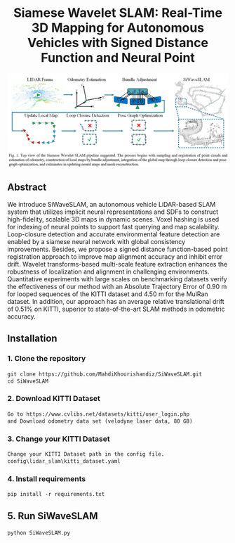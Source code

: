 <p align="center">

  <h1 align="center"> Siamese Wavelet SLAM: Real-Time 3D Mapping for Autonomous Vehicles with Signed Distance Function and Neural Point</h1>


![alt text](https://github.com/MahdiKhourishandiz/SiWaveSLAM/blob/main/paper%20overview/overview.png)





## Abstract

We introduce SiWaveSLAM, an autonomous vehicle LiDAR-based SLAM system that utilizes implicit neural representations and SDFs to construct high-fidelity, scalable 3D maps in dynamic scenes. Voxel hashing is used for indexing of neural points to support fast querying and map scalability. Loop-closure detection and accurate environmental feature detection are enabled by a siamese neural network with global consistency improvements. Besides, we propose a signed distance function-based point registration approach to improve map alignment accuracy and inhibit error drift. Wavelet transforms-based multi-scale feature extraction enhances the robustness of localization and alignment in challenging environments. Quantitative experiments with large scales on benchmarking datasets verify the effectiveness of our method with an Absolute Trajectory Error of 0.90 m for looped sequences of the KITTI dataset and 4.50 m for the MulRan dataset. In addition, our approach has an average relative translational drift of 0.51% on KITTI, superior to state-of-the-art SLAM methods in odometric accuracy. 



## Installation


### 1. Clone the repository

```
git clone https://github.com/MahdiKhourishandiz/SiWaveSLAM.git
cd SiWaveSLAM
```


### 2. Download KITTI Dataset
```
Go to https://www.cvlibs.net/datasets/kitti/user_login.php
and Download odometry data set (velodyne laser data, 80 GB)
```

### 3. Change your KITTI Dataset
```
Change your KITTI Dataset path in the config file.
config\lidar_slam\kitti_dataset.yaml
```


### 4. Install requirements
```
pip install -r requirements.txt
```

## 5. Run SiWaveSLAM
```
python SiWaveSLAM.py
```
